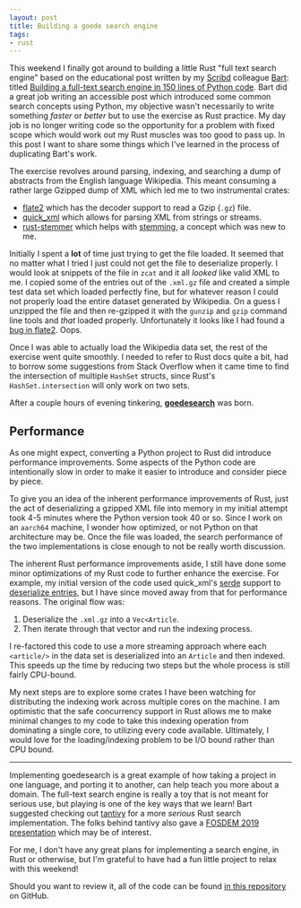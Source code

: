 ```yaml
---
layout: post
title: Building a goede search engine
tags:
- rust
---
```


This weekend I finally got around to building a little Rust "full text search
engine" based on the educational post written by my
[Scribd](https://tech.scribd.com) colleague [Bart](https://bart.degoe.de):
titled [Building a full-text search engine in 150 lines of Python
code](https://bart.degoe.de/building-a-full-text-search-engine-150-lines-of-code/).
Bart did a great job writing an accessible post which introduced some common
search concepts using Python, my objective wasn't necessarily to write
something _faster_ or _better_ but to use the exercise as Rust practice. My day
job is no longer writing code so the opportunity for a problem with fixed scope
which would work out my Rust muscles was too good to pass up. In this post I
want to share some things which I've learned in the process of duplicating
Bart's work.


The exercise revolves around parsing, indexing, and searching a dump of abstracts from the English language Wikipedia. This meant consuming a rather large Gzipped dump of XML which led me to two instrumental crates:

* [flate2](https://github.com/rust-lang/flate2-rs) which has the decoder support to read a Gzip (`.gz`) file.
* [quick_xml](https://github.com/tafia/quick-xml) which allows for parsing XML from strings or streams.
* [rust-stemmer](https://crates.io/crates/rust-stemmers) which helps with [stemming](https://en.wikipedia.org/wiki/Stemming), a concept which was new to me.

Initially I spent a **lot** of time just trying to get the file loaded. It
seemed that no matter what I tried I just could not get the file to deserialize
properly. I would look at snippets of the file in `zcat` and it all _looked_
like valid XML to me. I copied some of the entries out of the `.xml.gz` file
and created a simple test data set which loaded perfectly fine, but for
whatever reason I could not properly load the entire dataset generated by
Wikipedia. On a guess I unzipped the file and then re-gzipped it with the
`gunzip` and `gzip` command line tools and _that_ loaded properly.
Unfortunately it looks like I had found a [bug in
flate2](https://github.com/rust-lang/flate2-rs/issues/265). Oops.

Once I was able to actually load the Wikipedia data set, the rest of the
exercise went quite smoothly. I needed to refer to Rust docs quite a bit, had
to borrow some suggestions from Stack Overflow when it came time to find the
intersection of multiple `HashSet` structs, since Rust's `HashSet.intersection`
will only work on two sets.

After a couple hours of evening tinkering, **[goedesearch](https://github.com/rtyler/goedesearch)** was born.

## Performance

As one might expect, converting a Python project to Rust did introduce
performance improvements. Some aspects of the Python code are intentionally
slow in order to make it easier to introduce and consider piece by piece. 

To give you an idea of the inherent performance improvements of Rust, just the
act of deserializing a gzipped XML file into memory in my initial attempt took
4-5 minutes where the Python version took 40 or so. Since I work on an
`aarch64` machine, I wonder how optimized, or not Python on that architecture
may be. Once the file was loaded, the search performance of the two
implementations is close enough to not be really worth discussion.

The inherent Rust performance improvements aside, I still have done some minor optimizations of my Rust code to further enhance the exercise. For example, my initial version of the code used quick_xml's [serde](https://serde.rs) support to [deserialize entries](https://github.com/rtyler/goedesearch/blob/41cbd31362a91e33208319979bf6c8b634f0dd38/src/main.rs#L261-L272), but I have since moved away from that for performance reasons. The original flow was:

1. Deserialize the `.xml.gz` into a `Vec<Article`.
2. Then iterate through that vector and run the indexing process.

I re-factored this code to use a more streaming approach where each
`<article/>` in the data set is deserialized into an `Article` and then
indexed. This speeds up the time by reducing two steps but the whole process is
still fairly CPU-bound.

My next steps are to explore some crates I have been watching for distributing
the indexing work across multiple cores on the machine. I am optimistic that the safe concurrency support in Rust allows me to make minimal changes to my code to take this indexing operation from dominating a single core, to utilizing every code available. Ultimately, I would love for the loading/indexing problem to be I/O bound rather than CPU bound.

----


Implementing goedesearch is a great example of how taking a project in one
language, and porting it to another, can help teach you more about a domain.
The full-text search engine is really a toy that is not meant for serious use,
but playing is one of the key ways that we learn! Bart suggested checking out
[tantivy](https://github.com/tantivy-search/tantivy) for a more _serious_ Rust
search implementation. The folks behind tantivy also gave a [FOSDEM 2019
presentation](https://archive.fosdem.org/2019/schedule/event/deepdive_tantivy/)
which may be of interest.


For me, I don't have any great plans for implementing a search engine, in Rust or otherwise, but I'm grateful to have had a fun little project to relax with this weekend!


Should you want to review it, all of the code can be found [in this repository](https://github.com/rtyler/goedesearch) on GitHub.
